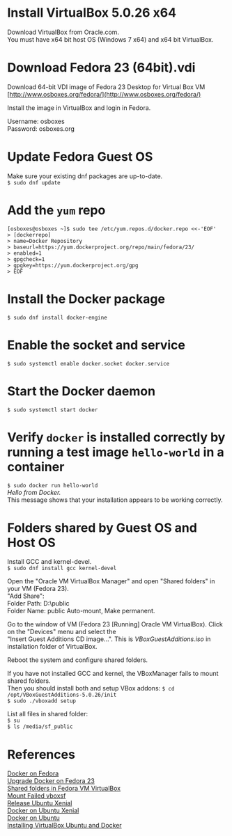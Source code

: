 # Install VirtualBox 5.0.26 x64 
Download VirtualBox from Oracle.com.    
You must have x64 bit host OS (Windows 7 x64) and x64 bit VirtualBox.


# Download Fedora 23 (64bit).vdi
Download 64-bit VDI image of Fedora 23 Desktop for Virtual Box VM   
[http://www.osboxes.org/fedora/](http://www.osboxes.org/fedora/)

Install the image in VirtualBox and login in Fedora.

Username: osboxes   
Password: osboxes.org


# Update Fedora Guest OS    
Make sure your existing dnf packages are up-to-date.    
`$ sudo dnf update`


# Add the `yum` repo    
```shell
[osboxes@osboxes ~]$ sudo tee /etc/yum.repos.d/docker.repo <<-'EOF'  
> [dockerrepo]  
> name=Docker Repository    
> baseurl=https://yum.dockerproject.org/repo/main/fedora/23/    
> enabled=1 
> gpgcheck=1    
> gpgkey=https://yum.dockerproject.org/gpg  
> EOF
```    


# Install the Docker package
`$ sudo dnf install docker-engine`


# Enable the socket and service
`$ sudo systemctl enable docker.socket docker.service`


# Start the Docker daemon
`$ sudo systemctl start docker`


# Verify `docker` is installed correctly by running a test image `hello-world` in a container
`$ sudo docker run hello-world`     
_Hello from Docker._    
This message shows that your installation appears to be working correctly.


# Folders shared by Guest OS and Host OS
Install GCC and kernel-devel.   
`$ sudo dnf install gcc kernel-devel`

Open the "Oracle VM VirtualBox Manager" and open "Shared folders" in your VM (Fedora 23).   
"Add Share":    
Folder Path: D:\public  
Folder Name: public 
Auto-mount, Make permanent.     

Go to the window of VM (Fedora 23 [Running] Oracle VM VirtualBox). Click on the "Devices" menu and select the   
"Insert Guest Additions CD image...". This is _VBoxGuestAdditions.iso_ in installation folder of VirtualBox.    

Reboot the system and configure shared folders. 

If you have not installed GCC and kernel, the VBoxManager fails to mount shared folders.    
Then you should install both and setup VBox addons: 
`$ cd /opt/VBoxGuestAdditions-5.0.26/init`  
`$ sudo ./vboxadd setup`    

List all files in shared folder:    
`$ su`  
`$ ls /media/sf_public`     


# References
[Docker on Fedora](https://docs.docker.com/engine/installation/linux/fedora/)   
[Upgrade Docker on Fedora 23](http://www.liquidweb.com/kb/how-to-updateupgrade-docker-on-fedora-23/)    
[Shared folders in Fedora VM VirtualBox](https://wikisree.com/2015/03/21/shared-folder-for-fedora-vm-in-virtualbox/)    
[Mount Failed vboxsf](http://stackoverflow.com/questions/28328775/virtualbox-mount-vboxsf-mounting-failed-with-the-error-no-such-device)    
[Release Ubuntu Xenial](http://releases.ubuntu.com/16.04/)  
[Docker on Ubuntu Xenial](https://apt.dockerproject.org/repo/dists/ubuntu-xenial)   
[Docker on Ubuntu](https://docs.docker.com/engine/installation/linux/ubuntulinux/)  
[Installing VirtualBox Ubuntu and Docker](https://pods.iplantcollaborative.org/wiki/display/HDFDE/Installing+VirtualBox,+Ubuntu,+and+Docker)    
